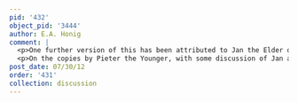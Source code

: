 ```yaml
---
pid: '432'
object_pid: '3444'
author: E.A. Honig
comment: |
  <p>One further version of this has been attributed to Jan the Elder or, alternatively, the Younger: painting in Dresden, Staatliche Kunstsammlungen; canvas, 110 x 164. </p>
  <p>On the copies by Pieter the Younger, with some discussion of Jan as well, see now Currie and Allart 2012, especially 447-483.</p>
post_date: 07/30/12
order: '431'
collection: discussion
---
```

